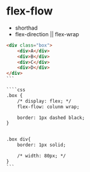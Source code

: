# flex-flow

- shorthad
- flex-direction || flex-wrap


````html
<div class="box">
    <div>A</div>
    <div>B</div>
    <div>C</div>
    <div>D</div>
</div>
```

````css
.box {
    /* display: flex; */
    flex-flow: colunm wrap;

    border: 1px dashed black;
}


.box div{
    border: 1px solid;

    /* width: 80px; */
}
```